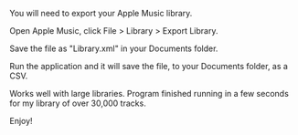 You will need to export your Apple Music library. 

Open Apple Music, click File > Library > Export Library.

Save the file as "Library.xml" in your Documents folder.

Run the application and it will save the file, to your Documents folder, as a CSV.

Works well with large libraries. Program finished running in a few seconds for my library of over 30,000 tracks.

Enjoy!
